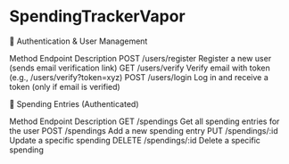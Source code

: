 # SpendingTrackerVapor

🔐 Authentication & User Management

Method    Endpoint    Description
POST    /users/register    Register a new user (sends email verification link)
GET    /users/verify    Verify email with token (e.g., /users/verify?token=xyz)
POST    /users/login    Log in and receive a token (only if email is verified)

💸 Spending Entries (Authenticated)

Method    Endpoint    Description
GET    /spendings    Get all spending entries for the user
POST    /spendings    Add a new spending entry
PUT    /spendings/:id    Update a specific spending
DELETE    /spendings/:id    Delete a specific spending
